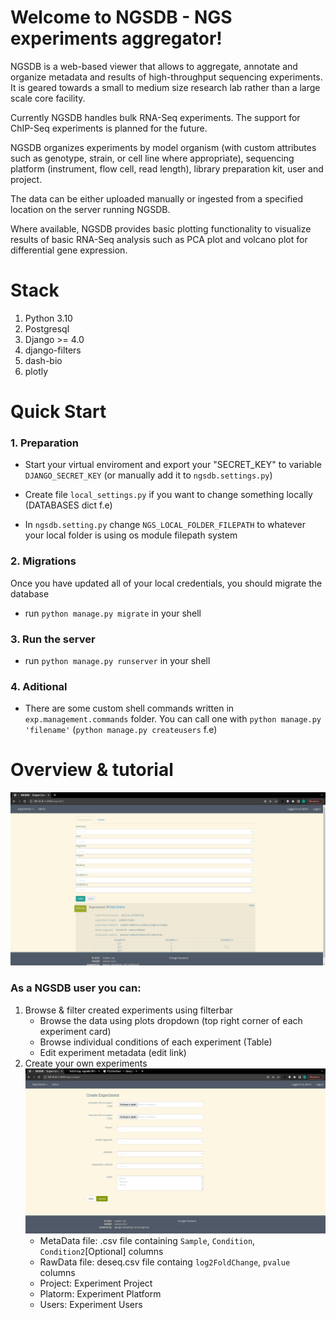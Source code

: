# Welcome to NGSDB - NGS experiments aggregator!


NGSDB is a web-based viewer that allows to aggregate, annotate and
organize metadata and results of high-throughput sequencing
experiments. It is geared towards a small to medium size research lab
rather than a large scale core facility.

Currently NGSDB handles bulk RNA-Seq experiments. The support for
ChIP-Seq experiments is planned for the future.

NGSDB organizes experiments by model organism (with custom attributes
such as genotype, strain, or cell line where appropriate), sequencing
platform (instrument, flow cell, read length), library preparation
kit, user and project.

The data can be either uploaded manually or ingested from a specified
location on the server running NGSDB.

Where available, NGSDB provides basic plotting functionality to
visualize results of basic RNA-Seq analysis such as PCA plot and
volcano plot for differential gene expression.


# Stack

1. Python 3.10
2. Postgresql
3. Django >= 4.0
4. django-filters
5. dash-bio
6. plotly


# Quick Start 
### 1. Preparation

   - Start your virtual enviroment and export your "SECRET_KEY" to variable `DJANGO_SECRET_KEY` (or manually add it to `ngsdb.settings.py`)

   - Create file `local_settings.py` if you want to change something locally (DATABASES dict f.e)

   - In `ngsdb.setting.py` change `NGS_LOCAL_FOLDER_FILEPATH` to whatever your local folder is using os module filepath system


### 2. Migrations 

Once you have updated all of your local credentials, you should migrate the database

   - run `python manage.py migrate` in your shell


### 3. Run the server 

   - run `python manage.py runserver` in your shell


### 4. Aditional 

   - There are some custom shell commands written in `exp.management.commands` folder. You can call one with `python manage.py 'filename'` (`python manage.py createusers` f.e)
 

# Overview & tutorial

   ![HomePage img](./static/img/readme/ngsdb_home.png)
   
### As a NGSDB user you can:
   1. Browse & filter created experiments using filterbar 
      - Browse the data using plots dropdown (top right corner of each experiment card)
      - Browse individual conditions of each experiment (Table)
      - Edit experiment metadata (edit link)
   2. Create your own experiments 
      ![Create img](./static/img/readme/ngsdb_create.png)
      - MetaData file: .csv file containing `Sample`, `Condition`, `Condition2`[Optional] columns 
      - RawData file: deseq.csv file containg `log2FoldChange`, `pvalue` columns
      - Project: Experiment Project 
      - Platorm: Experiment Platform
      - Users: Experiment Users
   



